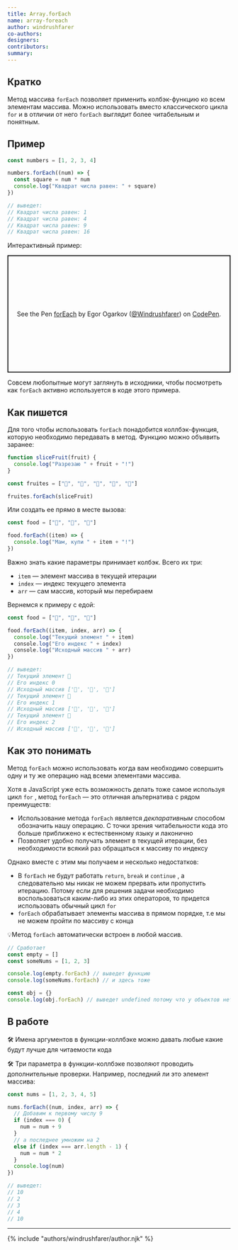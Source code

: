 ```yaml
---
title: Array.forEach
name: array-foreach
author: windrushfarer
co-authors:
designers:
contributors:
summary:
---
```


## Кратко

Метод массива `forEach` позволяет применить колбэк-функцию ко всем элементам массива. Можно использовать вместо классического цикла `for` и в отличии от него `forEach` выглядит более читабельным и понятным.

## Пример

```jsx
const numbers = [1, 2, 3, 4]

numbers.forEach((num) => {
  const square = num * num
  console.log("Квадрат числа равен: " + square)
})

// выведет:
// Квадрат числа равен: 1
// Квадрат числа равен: 4
// Квадрат числа равен: 9
// Квадрат числа равен: 16
```

Интерактивный пример:

<p class="codepen" data-height="265" data-theme-id="light" data-default-tab="js,result" data-user="Windrushfarer" data-slug-hash="bGpYdqa" style="height: 265px; box-sizing: border-box; display: flex; align-items: center; justify-content: center; border: 2px solid; margin: 1em 0; padding: 1em;" data-pen-title="forEach">
  <span>See the Pen <a href="https://codepen.io/Windrushfarer/pen/bGpYdqa">
  forEach</a> by Egor Ogarkov (<a href="https://codepen.io/Windrushfarer">@Windrushfarer</a>)
  on <a href="https://codepen.io">CodePen</a>.</span>
</p>
<script async src="https://static.codepen.io/assets/embed/ei.js"></script>

Совсем любопытные могут заглянуть в исходники, чтобы посмотреть как `forEach` активно используется в коде этого примера.

## Как пишется

Для того чтобы использовать `forEach` понадобится коллбэк-функция, которую необходимо передавать в метод. Функцию можно объявить заранее:

```jsx
function sliceFruit(fruit) {
  console.log("Разрезаю " + fruit + "!")
}

const fruites = ["🍎", "🍊", "🍋", "🍓", "🥝"]

fruites.forEach(sliceFruit)
```

Или создать ее прямо в месте вызова:

```jsx
const food = ["🍔", "🍟", "🍦"]

food.forEach((item) => {
  console.log("Мам, купи " + item + "!")
})
```

Важно знать какие параметры принимает колбэк. Всего их три:

- `item` — элемент массива в текущей итерации
- `index` — индекс текущего элемента
- `arr` — сам массив, который мы перебираем

Вернемся к примеру с едой:

```jsx
const food = ["🍔", "🍟", "🍦"]

food.forEach((item, index, arr) => {
  console.log("Текущий элемент " + item)
  сonsole.log("Его индекс " + index)
  сonsole.log("Исходный массив " + arr)
})

// выведет:
// Текущий элемент 🍔
// Его индекс 0
// Исходный массив ['🍔', '🍟', '🍦']
// Текущий элемент 🍟
// Его индекс 1
// Исходный массив ['🍔', '🍟', '🍦']
// Текущий элемент 🍦
// Его индекс 2
// Исходный массив ['🍔', '🍟', '🍦']
```

## Как это понимать

Метод `forEach` можно использовать когда вам необходимо совершить одну и ту же операцию над всеми элементами массива.

Хотя в JavaScript уже есть возможность делать тоже самое используя цикл `for` , метод `forEach` — это отличная альтернатива с рядом преимуществ:

- Использование метода `forEach` является _декларативным_ способом обозначить нашу операцию. С точки зрения читабельности кода это больше приближено к естественному языку и лаконично
- Позволяет удобно получать элемент в текущей итерации, без необходимости всякий раз обращаться к массиву по индексу

Однако вместе с этим мы получаем и несколько недостатков:

- В `forEach` не будут работать `return`, `break` и `continue` , а следовательно мы никак не можем прервать или пропустить итерацию. Потому если для решения задачи необходимо воспользоваться каким-либо из этих операторов, то придется использовать обычный цикл `for`
- `forEach` обрабатывает элементы массива в прямом порядке, т.е мы не можем пройти по массиву с конца

💡Метод `forEach` автоматически встроен в любой массив.

```jsx
// Сработает
const empty = []
const someNums = [1, 2, 3]

console.log(empty.forEach) // выведет функцию
console.log(someNums.forEach) // и здесь тоже

const obj = {}
console.log(obj.forEach) // выведет undefined потому что у объектов нет такого метода
```

## В работе

🛠 Имена аргументов в функции-коллбэке можно давать любые какие будут лучше для читаемости кода

🛠 Три параметра в функции-коллбэке позволяют проводить дополнительные проверки. Например, последний ли это элемент массива:

```jsx
const nums = [1, 2, 3, 4, 5]

nums.forEach((num, index, arr) => {
  // Добавим к первому числу 9
  if (index === 0) {
    num = num + 9
  }
  // а последнее умножим на 2
  else if (index === arr.length - 1) {
    num = num * 2
  }
  console.log(num)
})

// выведет:
// 10
// 2
// 3
// 4
// 10
```

---

{% include "authors/windrushfarer/author.njk" %}
